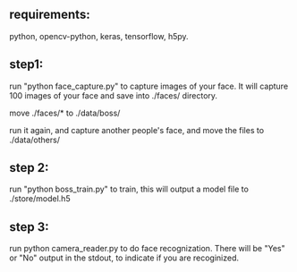 ## requirements:
python, opencv-python, keras, tensorflow, h5py.


## step1: 
run "python face_capture.py" to capture images of your face. It will capture 100 images of your face and save into ./faces/ directory.

move ./faces/* to ./data/boss/


run it again,  and capture another people's face, and move the files to ./data/others/

## step 2:
run "python boss_train.py" to train, this will output a model file to ./store/model.h5

## step 3:
run python camera_reader.py to do face recognization. There will be "Yes" or "No" output in the stdout, to indicate if you are recoginized.


